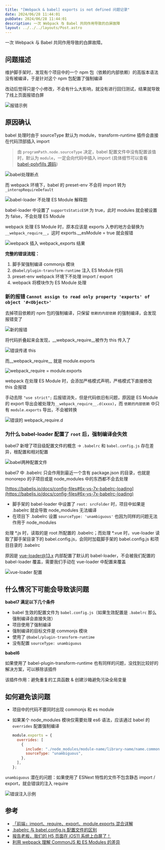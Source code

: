 ```yaml
---
title: "[Webpack & babel] exports is not defined 问题记录"
date: 2024/06/28 11:44:01
pubDate: 2024/06/28 11:44:01
description: 一次 Webpack 与 Babel 共同作用导致的白屏故障
layout: ../../../layouts/Post.astro
---
```


一次 Webpack 与 Babel 共同作用导致的白屏故障。

## 问题描述

维护脚手架时，发现有个项目中的一个 npm 包（依赖的内部依赖）的高版本语法没有被编译，于是针对这个 npm 包配置了强制编译

改动后觉得只是个小修改，不会有什么大影响，就没有进行回归测试，结果就导致了线上页面报错白屏

![报错示例](https://cdn.jsdelivr.net/gh/qiyuor2/blog-image/img/2024121903.png)

## 原因确认

babel 处理时由于 sourceType 默认为 module，transform-runtime 插件会直接在代码顶部插入 import

> 由 `programPath.node.sourceType` 决定，babel 配置文件中没有配置该值时，默认为 `module`，一定会向代码中插入 import (具体细节可以查看 [babel-polyfills 源码](https://github.com/babel/babel-polyfills/blob/dd271b0de06777d962973d9354e763a5fed925b2/packages/babel-helper-define-polyfill-provider/src/utils.ts#L134-L140))

![babel处理断点](https://cdn.jsdelivr.net/gh/qiyuor2/blog-image/img/2024121904.png)

而 webpack 环境下，babel 的 preset-env 不会将 import 转为 `_interopRequireDefault`

![babel-loader 不处理 ES Module 解释图](https://cdn.jsdelivr.net/gh/qiyuor2/blog-image/img/2024121905.png)

babel-loader 中设置了 `supportsStaticESM` 为 true，此时 modules 就会被设置为 false，不会处理 ES Module

webpack 处理 ES Module 时，原本应该是 exports 入参的地方会替换为`__webpack_require__`，这时 exports.__esModule = true 就会报错

![webpack 插入 __webpack_exports__ 结果](https://cdn.jsdelivr.net/gh/qiyuor2/blog-image/img/2024121906.png)

**完整的错误流程：**

1. 脚手架强制编译 commonjs 模块
2. `@babel/plugin-transform-runtime` 注入 ES Module 代码
3. preset-env webpack 环境下不处理 import / export
4. webpack 将模块作为 ES Module 处理

### 新的报错 `Cannot assign to read only property 'exports' of object '#<Object>'`

去掉项目依赖的 npm 包的强制编译，只保留 `依赖的内部依赖` 的强制编译，会发现报错变了

![新的报错](https://cdn.jsdelivr.net/gh/qiyuor2/blog-image/img/2024121907.png)

将代码折叠起来会发现，__webpack_require__被作为 this 传入了

![错误传递 this](https://cdn.jsdelivr.net/gh/qiyuor2/blog-image/img/2024121908.png)

而__webpack_require__ 就是 module.exports

![__webpack_require__ = module.exports](https://cdn.jsdelivr.net/gh/qiyuor2/blog-image/img/2024121909.png)

webpack 在处理 ES Module 时，会添加严格模式声明，严格模式下直接修改 this 会报错

手动去除 `"use strict";` 后报错消失，但是代码依旧有问题，原因是 ES Module 的 export 导出会被处理为`__webpack_require__.d(xxxx)`，而 `依赖的内部依赖` 中只有 `module.exports` 导出，不会被转换

![错误的 __webpack_require__.d](https://cdn.jsdelivr.net/gh/qiyuor2/blog-image/img/2024121910.png)


### 为什么 babel-loader 配置了 `root` 后，强制编译会失效

babel7 新增了项目级配置文件的概念 → `.babelrc` 和 `babel.config.js` 存在差异，根配置和相对配置

![babel两种配置文件](https://cdn.jsdelivr.net/gh/qiyuor2/blog-image/img/2024121911.png)

babel7 中 .babelrc 只会作用到最近一个含有 package.json 的目录，也就是 monorepo 的子项目或是 node_modules 中的东西都不会去处理

[https://babeljs.io/docs/config-files#6x-vs-7x-babelrc-loading](https://babeljs.io/docs/config-files#6x-vs-7x-babelrc-loading)

- 脚手架的 babel-loader 中设置了 `root: srcFolder` 时，项目中如果是 .babelrc 就会导致 node_modules 无法编译
- 在项目下 .babelrc 设置 `sourceType: 'unambiguous'` 也因为同样的问题无法作用于 node_modules

处理 *.js 时，读取的是 root 所配置的 .babelrc；而处理 *.vue 时，vue-loader 读取了脚手架目录下的 babel.config.js，会同时加载脚手架的 babel.config.js 和项目目录的 .babelrc

原因是 vue-loader@13.x 内部配置了默认的 babel-loader，不会被我们配置的 babel-loader 覆盖，需要我们手动在 vue-loader 中配置来覆盖

![vue-loader 配置](https://cdn.jsdelivr.net/gh/qiyuor2/blog-image/img/2024121912.png)


## 什么情况下可能会导致该问题


**babel7 满足以下几个条件**

- babel 生效的配置文件为 `babel.config.js`（如果生效配置是 `.babelrc` 那么强制编译会直接失效）
- 项目使用了强制编译
- 强制编译的目标文件是 commonjs 模块
- 使用了 `@babel/plugin-transform-runtime`
- 没有配置 `sourceType: unambiguous`

**babel6** 

如果使用了 babel-plugin-transform-runtime 也有同样的问题，没找到比较好的解决方案，可以移除该插件

该插件作用：避免重复的工具函数 & 创建沙箱避免污染全局变量

## 如何避免该问题

- 项目中的代码不要同时出现 commonjs 和 es module
- 如果某个 node_modules 模块仅需要处理 es6 语法，应该通过 babel 的 `overrides` 配置强制编译

  ```jsx
  module.exports = {
    overrides: [
      {
        include: "./node_modules/module-name/library-name/name.common.js", // 使用的第三方库
        sourceType: "unambiguous",
      },
    ],
  };
  ```

`unambiguous` 潜在的问题：如果使用了 ESNext 特性的文件不包含静态 import / export，就会错误的注入 require

![错误注入示例](https://cdn.jsdelivr.net/gh/qiyuor2/blog-image/img/2024121902.png)

## 参考

- [「前端」import、require、export、module.exports 混合详解](https://github.com/ShowJoy-com/showjoy-blog/issues/39)
- [.babelrc 与 babel.config.js 配置文件的区别](https://github.com/willson-wang/Blog/issues/100)
- [报告老板，我们的 H5 页面在 iOS11 系统上白屏了！](https://juejin.cn/post/6856815533749338125)
- [利用 webpack 理解 CommonJS 和 ES Modules 的差异](https://juejin.cn/post/6844904191840747533)
